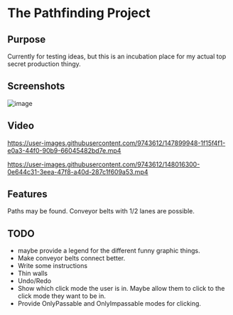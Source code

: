 # The Pathfinding Project
## Purpose
Currently for testing ideas, but this is an incubation place for my actual top secret production thingy.
## Screenshots
![image](https://user-images.githubusercontent.com/9743612/148163483-b58e2608-3d86-4833-832a-036fcc4ea754.png)


## Video
https://user-images.githubusercontent.com/9743612/147899948-1f15f4f1-e0a3-44f0-90b9-66045482bd7e.mp4

https://user-images.githubusercontent.com/9743612/148016300-0e644c31-3eea-47f8-a40d-287c1f609a53.mp4

## Features
Paths may be found.
Conveyor belts with 1/2 lanes are possible.

## TODO
- maybe provide a legend for the different funny graphic things.
- Make conveyor belts connect better.
- Write some instructions
- Thin walls
- Undo/Redo
- Show which click mode the user is in. Maybe allow them to click to the click mode they want to be in.
- Provide OnlyPassable and OnlyImpassable modes for clicking.
